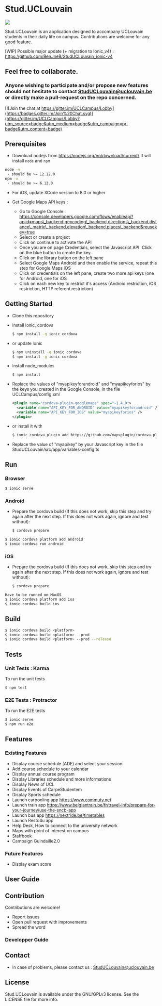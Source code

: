 # Stud.UCLouvain
<a href="https://codeclimate.com/github/UCL-INGI/StudUCLouvain/maintainability"><img src="https://api.codeclimate.com/v1/badges/b46ca74090ee2e38ac5b/maintainability" /></a>

Stud.UCLouvain is an application designed to accompany UCLouvain students in their daily life on campus. Contributions are welcome for any good feature.

[WIP] Possible major update (+ migration to Ionic_v4) : https://github.com/BenJneB/StudUCLouvain_ionic-v4

## Feel free to collaborate. 
### Anyone wishing to participate and/or propose new features should not hesitate to contact StudUCLouvain@uclouvain.be or directly make a pull-request on the repo concerned.

[![Join the chat at https://gitter.im/UCLCampus/Lobby](https://badges.gitter.im/Join%20Chat.svg)](https://gitter.im/UCLCampus/Lobby?utm_source=badge&utm_medium=badge&utm_campaign=pr-badge&utm_content=badge)

## Prerequisites
- Download nodejs from https://nodejs.org/en/download/current/ It will install `node` and `npm`
```bash
node -v
 - should be >= 12.12.0
npm -v
 - should be >= 6.12.0
```
- For iOS, update XCode version to 8.0 or higher

- Get Google Maps API keys :
    * Go to Google Console : https://console.developers.google.com/flows/enableapi?apiid=maps\_backend,geocoding\_backend,directions\_backend,distance\_matrix\_backend,elevation\_backend,places\_backend&reusekey=true
    * Select or create a project
    * Click on continue to activate the API
    * Once you are on page Credentials, select the Javascript API. Click on the blue button to create the key.
    * Click on the library button on the left pane
    * Select Google Maps Android and then enable the service, repeat this step for Google Maps iOS
    * Click on credentials on the left pane, create two more api keys (one for Android, one for iOS
    * Click on each new key to restrict it's access (Android restriction, iOS restriction, HTTP referent restriction)

## Getting Started

* Clone this repository

* Install Ionic, cordova
    ```bash
    $ npm install -g ionic cordova
    ```
* or update Ionic
    ```bash
    $ npm uninstall -g ionic cordova
    $ npm install -g ionic cordova
    ```
* Install node_modules
    ```bash
    $ npm install
    ```    
* Replace the values of "myapikeyforandroid" and "myapikeyforios" by the keys you created in the Google Console, in the file UCLCampus/config.xml  
    ```xml
    <plugin name="cordova-plugin-googlemaps" spec="~1.4.0">
      <variable name="API_KEY_FOR_ANDROID" value="myapikeyforandroid" />
      <variable name="API_KEY_FOR_IOS" value="myapikeyforios" />
    </plugin>
    ```
* or install it with
   ```bash
   $ ionic cordova plugin add https://github.com/mapsplugin/cordova-plugin-googlemaps --variable API_KEY_FOR_ANDROID="YOUR_ANDROID_API_KEY_HERE" --variable API_KEY_FOR_IOS="YOUR_IOS_API_KEY_HERE"
    ```
* Replace the value of "myapikey" by your Javascript key in the file StudUCLouvain/src/app/variables-config.ts


    
## Run

### Browser
```bash
$ ionic serve
```

### Android

* Prepare the cordova build (If this does not work, skip this step and try again after the next step. If this does not work again, ignore and test without): 
    ```bash
    $ cordova prepare
    ```
```bash
$ ionic cordova platform add android
$ ionic cordova run android
```

### iOS
* Prepare the cordova build (If this does not work, skip this step and try again after the next step. If this does not work again, ignore and test without): 
    ```bash
    $ cordova prepare
    ```
```bash
Have to be runned on MacOS
$ ionic cordova platform add ios
$ ionic cordova build ios
```

## Build
```bash
$ ionic cordova build <platform>
$ ionic cordova build <platform> --prod
$ ionic cordova build <platform> --prod --release
```

## Tests

### Unit Tests : Karma
To run the unit tests
```bash
$ npm test
```
### E2E Tests : Protractor
To run the E2E tests
```bash
$ ionic serve
$ npm run e2e
```
## Features

### Existing Features

* Display course schedule (ADE) and select your session
* Add course schedule to your calendar
* Display annual course program
* Display Libraries schedule and more informations
* Display News of UCL
* Display Events of CarpeStudentem
* Display Sports schedule
* Launch carpooling app https://www.commuty.net
* Launch train app https://www.belgiantrain.be/fr/travel-info/prepare-for-your-journey/use-the-sncb-app
* Launch bus app https://nextride.be/timetables
* Launch Resto4u app
* Help Desk, How to connect to the university network
* Maps with point of interest on campus
* Staffbook
* Campaign Guindaille2.0

### Future Features

* Display exam score

## User Guide

## Contribution
Contributions are welcome!

* Report issues
* Open pull request with improvements
* Spread the word

### Developper Guide

## Contact
* In case of problems, please contact us : StudUCLouvain@uclouvain.be

## License
Stud.UCLouvain is available under the GNU/GPLv3 license. See the LICENSE file for more info.
